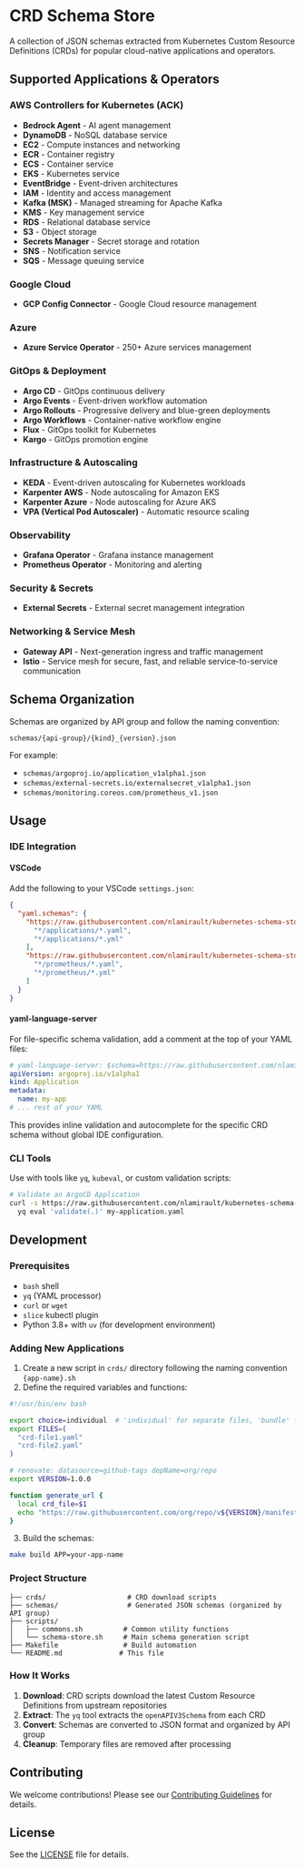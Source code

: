 # CRD Schema Store

A collection of JSON schemas extracted from Kubernetes Custom Resource Definitions (CRDs) for popular cloud-native applications and operators.

## Supported Applications & Operators

### AWS Controllers for Kubernetes (ACK)

- **Bedrock Agent** - AI agent management
- **DynamoDB** - NoSQL database service
- **EC2** - Compute instances and networking
- **ECR** - Container registry
- **ECS** - Container service
- **EKS** - Kubernetes service
- **EventBridge** - Event-driven architectures
- **IAM** - Identity and access management
- **Kafka (MSK)** - Managed streaming for Apache Kafka
- **KMS** - Key management service
- **RDS** - Relational database service
- **S3** - Object storage
- **Secrets Manager** - Secret storage and rotation
- **SNS** - Notification service
- **SQS** - Message queuing service

### Google Cloud

- **GCP Config Connector** - Google Cloud resource management

### Azure

- **Azure Service Operator** - 250+ Azure services management

### GitOps & Deployment

- **Argo CD** - GitOps continuous delivery
- **Argo Events** - Event-driven workflow automation
- **Argo Rollouts** - Progressive delivery and blue-green deployments
- **Argo Workflows** - Container-native workflow engine
- **Flux** - GitOps toolkit for Kubernetes
- **Kargo** - GitOps promotion engine

### Infrastructure & Autoscaling

- **KEDA** - Event-driven autoscaling for Kubernetes workloads
- **Karpenter AWS** - Node autoscaling for Amazon EKS
- **Karpenter Azure** - Node autoscaling for Azure AKS
- **VPA (Vertical Pod Autoscaler)** - Automatic resource scaling

### Observability

- **Grafana Operator** - Grafana instance management
- **Prometheus Operator** - Monitoring and alerting

### Security & Secrets

- **External Secrets** - External secret management integration

### Networking & Service Mesh

- **Gateway API** - Next-generation ingress and traffic management
- **Istio** - Service mesh for secure, fast, and reliable service-to-service communication

## Schema Organization

Schemas are organized by API group and follow the naming convention:

```
schemas/{api-group}/{kind}_{version}.json
```

For example:

- `schemas/argoproj.io/application_v1alpha1.json`
- `schemas/external-secrets.io/externalsecret_v1alpha1.json`
- `schemas/monitoring.coreos.com/prometheus_v1.json`

## Usage

### IDE Integration

#### VSCode

Add the following to your VSCode `settings.json`:

```json
{
  "yaml.schemas": {
    "https://raw.githubusercontent.com/nlamirault/kubernetes-schema-store/main/schemas/argoproj.io/application_v1alpha1.json": [
      "*/applications/*.yaml",
      "*/applications/*.yml"
    ],
    "https://raw.githubusercontent.com/nlamirault/kubernetes-schema-store/main/schemas/monitoring.coreos.com/prometheus_v1.json": [
      "*/prometheus/*.yaml",
      "*/prometheus/*.yml"
    ]
  }
}
```

#### yaml-language-server

For file-specific schema validation, add a comment at the top of your YAML files:

```yaml
# yaml-language-server: $schema=https://raw.githubusercontent.com/nlamirault/kubernetes-schema-store/main/schemas/argoproj.io/application_v1alpha1.json
apiVersion: argoproj.io/v1alpha1
kind: Application
metadata:
  name: my-app
# ... rest of your YAML
```

This provides inline validation and autocomplete for the specific CRD schema without global IDE configuration.

### CLI Tools

Use with tools like `yq`, `kubeval`, or custom validation scripts:

```bash
# Validate an ArgoCD Application
curl -s https://raw.githubusercontent.com/nlamirault/kubernetes-schema-store/main/schemas/argoproj.io/application_v1alpha1.json | \
  yq eval 'validate(.)' my-application.yaml
```

## Development

### Prerequisites

- `bash` shell
- `yq` (YAML processor)
- `curl` or `wget`
- `slice` kubectl plugin
- Python 3.8+ with `uv` (for development environment)

### Adding New Applications

1. Create a new script in `crds/` directory following the naming convention `{app-name}.sh`
2. Define the required variables and functions:

```bash
#!/usr/bin/env bash

export choice=individual  # 'individual' for separate files, 'bundle' for single file
export FILES=(
  "crd-file1.yaml"
  "crd-file2.yaml"
)

# renovate: datasource=github-tags depName=org/repo
export VERSION=1.0.0

function generate_url {
  local crd_file=$1
  echo "https://raw.githubusercontent.com/org/repo/v${VERSION}/manifests/${crd_file}"
}
```

3. Build the schemas:

```bash
make build APP=your-app-name
```

### Project Structure

```
├── crds/                    # CRD download scripts
├── schemas/                 # Generated JSON schemas (organized by API group)
├── scripts/
│   ├── commons.sh          # Common utility functions
│   └── schema-store.sh     # Main schema generation script
├── Makefile                # Build automation
└── README.md              # This file
```

### How It Works

1. **Download**: CRD scripts download the latest Custom Resource Definitions from upstream repositories
2. **Extract**: The `yq` tool extracts the `openAPIV3Schema` from each CRD
3. **Convert**: Schemas are converted to JSON format and organized by API group
4. **Cleanup**: Temporary files are removed after processing

## Contributing

We welcome contributions! Please see our [Contributing Guidelines](CONTRIBUTING.md) for details.

## License

See the [LICENSE](LICENSE) file for details.
